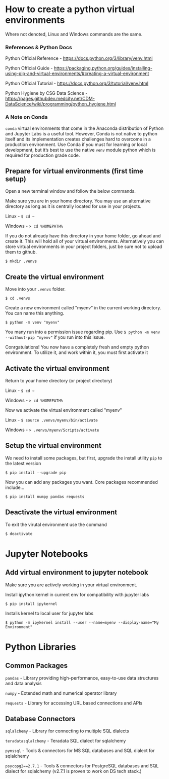 # How to create a python virtual environments

Where not denoted, Linux and Windows commands are the same.

### References & Python Docs

Python Official Reference - https://docs.python.org/3/library/venv.html

Python Official Guide - https://packaging.python.org/guides/installing-using-pip-and-virtual-environments/#creating-a-virtual-environment

Python Official Tutorial - https://docs.python.org/3/tutorial/venv.html

Python Hygiene by CSG Data Science - https://pages.githubdev.medcity.net/CDM-DataScience/wiki/programming/python_hygiene.html

### A Note on Conda

`conda` virtual environments that come in the Anaconda distribution of Python and Jupyter Labs is a useful tool.  However, Conda is not native to python itself and its implementation creates challenges hard to overcome in a production environment.  Use Conda if you must for learning or local development, but it’s best to use the native `venv` module python which is required for production grade code.

## Prepare for virtual environments (first time setup)

Open a new terminal window and follow the below commands.

Make sure you are in your home directory.  You may use an alternative directory as long as it is centrally located for use in your projects.

Linux - `$ cd ~`

Windows - `> cd %HOMEPATH%`

If you do not already have this directory in your home folder, go ahead and create it.   This will hold all of your virtual environments.  Alternatively you can store virtual environments in your project folders, just be sure not to upload them to github.

`$ mkdir .venvs`

## Create the virtual environment

Move into your `.venvs` folder.

`$ cd .venvs`                       

Create a new environment called "myenv" in the current working directory.  You can name this anything.

`$ python -m venv "myenv"`          

You many run into a permission issue regarding pip.  Use `$ python -m venv --without-pip "myenv"` if you run into this issue.          

Conrgatulations! You now have a completely fresh and empty python environment.  To utilize it, and work within it, you must first activate it


## Activate the virtual environment

Return to your home directory (or project directory)

Linux - `$ cd ~`

Windows - `> cd %HOMEPATH%`

Now we activate the virtual environment called "myenv"

Linux - `$ source .venvs/myenv/bin/activate`

Windows - `> .venvs/myenv/Scripts/activate`

## Setup the virtual environment

We need to install some packages, but first, upgrade the install utility `pip` to the latest version

`$ pip install --upgrade pip`

Now you can add any packages you want.  Core packages recommended include...

`$ pip install numpy pandas requests`

## Deactivate the virtual environment

To exit the virutal environment use the command

`$ deactivate`

# Jupyter Notebooks

## Add virtual environment to jupyter notebook

Make sure you are actively working in your virtual environment.

Install ipython kernel in current env for compatibility with jupyter labs

`$ pip install ipykernel `          

Installs kernel to local user for jupyter labs

`$ python -m ipykernel install --user --name=myenv --display-name="My Environment"`

# Python Libraries

## Common Packages

`pandas` - Library providing high-performance, easy-to-use data structures and data analysis

`numpy` - Extended math and numerical operator library

`requests` - Library for accessing URL based connections and APIs


## Database Connectors

`sqlalchemy` - Library for connecting to multiple SQL dialects

`teradatasqlalchemy` - Teradata SQL dialect for sqlalchemy

`pymssql` - Tools & connectors for MS SQL databases and SQL dialect for sqlalchemy

`psycopg2==2.7.1` - Tools & connectors for PostgreSQL databases and SQL dialect for sqlalchemy (v2.7.1 is proven to work on DS tech stack.)
